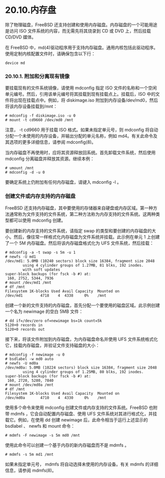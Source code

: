 # 20.10.内存盘

除了物理磁盘，FreeBSD 还支持创建和使用内存磁盘。内存磁盘的一个可能用途是访问 ISO 文件系统的内容，而无需先将其烧录到 CD 或 DVD 上，然后挂载 CD/DVD 媒体。

在 FreeBSD 中，md(4)驱动程序用于支持内存磁盘。通用内核包括此驱动程序。使用定制内核配置文件时，请确保包含以下行：

```
device md
```

### 20.10.1. 附加和分离现有镜像

要挂载现有的文件系统镜像，请使用 mdconfig 指定 ISO 文件的名称和一个空闲单元编号。然后，引用该单元编号将其挂载到现有挂载点上。挂载后，ISO 中的文件将出现在挂载点中。例如，将 diskimage.iso 附加到内存设备/dev/md0，然后将该内存设备挂载到/mnt：

```
# mdconfig -f diskimage.iso -u 0
# mount -t cd9660 /dev/md0 /mnt
```

注意， -t cd9660 用于挂载 ISO 格式。如果未指定单元号，则 mdconfig 将自动分配一个未使用的内存设备，并输出分配的单元名称，例如 md4。有关此命令及其选项的更多详细信息，请参阅 mdconfig(8)。

当内存磁盘不再使用时，应将其资源释放回系统。首先卸载文件系统，然后使用 mdconfig 分离磁盘并释放其资源。继续本例：

```
# umount /mnt
# mdconfig -d -u 0
```

要确定系统上仍附加有任何内存磁盘，请键入 mdconfig -l 。

### 创建文件或内存支持的内存磁盘

FreeBSD 还支持内存磁盘，其中要使用的存储器来自硬盘或内存区域。第一种方法通常称为文件支持的文件系统，第二种方法称为内存支持的文件系统。这两种类型都可以使用 mdconfig 创建。

要创建新的内存支持的文件系统，请指定 swap 的类型和要创建的内存磁盘的大小。然后，像往常一样格式化内存磁盘为文件系统并挂载。此示例在单元 1 上创建了一个 5M 内存磁盘。然后将该内存磁盘格式化为 UFS 文件系统，然后挂载：

```
# mdconfig -a -t swap -s 5m -u 1
# newfs -U md1
/dev/md1: 5.0MB (10240 sectors) block size 16384, fragment size 2048
        using 4 cylinder groups of 1.27MB, 81 blks, 192 inodes.
        with soft updates
super-block backups (for fsck -b #) at:
 160, 2752, 5344, 7936
# mount /dev/md1 /mnt
# df /mnt
Filesystem 1K-blocks Used Avail Capacity  Mounted on
/dev/md1        4718    4  4338     0%    /mnt
```

创建一个新的文件支持的内存磁盘，首先分配一个要使用的磁盘区域。此示例创建一个名为 newimage 的空白 5MB 文件：

```
# dd if=/dev/zero of=newimage bs=1k count=5k
5120+0 records in
5120+0 records out
```

接下来，将该文件附加到内存磁盘，为内存磁盘命名并使用 UFS 文件系统格式化它，挂载内存磁盘，并验证文件支持磁盘的大小：

```
# mdconfig -f newimage -u 0
# bsdlabel -w md0 auto
# newfs -U md0a
/dev/md0a: 5.0MB (10224 sectors) block size 16384, fragment size 2048
        using 4 cylinder groups of 1.25MB, 80 blks, 192 inodes.
super-block backups (for fsck -b #) at:
 160, 2720, 5280, 7840
# mount /dev/md0a /mnt
# df /mnt
Filesystem 1K-blocks Used Avail Capacity  Mounted on
/dev/md0a       4710    4  4330     0%    /mnt
```

使用多个命令来使用 mdconfig 创建文件或内存支持的文件系统。FreeBSD 也附带 mdmfs ，它会自动配置内存磁盘、使用 UFS 文件系统对其进行格式化，并挂载它。例如，在使用 dd 创建 newimage 后，此命令相当于运行上述显示的 bsdlabel 、 newfs 和 mount 命令：

```
# mdmfs -F newimage -s 5m md0 /mnt
```

使用此命令可以创建一个基于内存的新内存磁盘而不是 mdmfs 。

```
# mdmfs -s 5m md1 /mnt
```

如果未指定单元号， mdmfs 将自动选择未使用的内存设备。有关 mdmfs 的详细信息，请参阅 mdmfs(8)。
